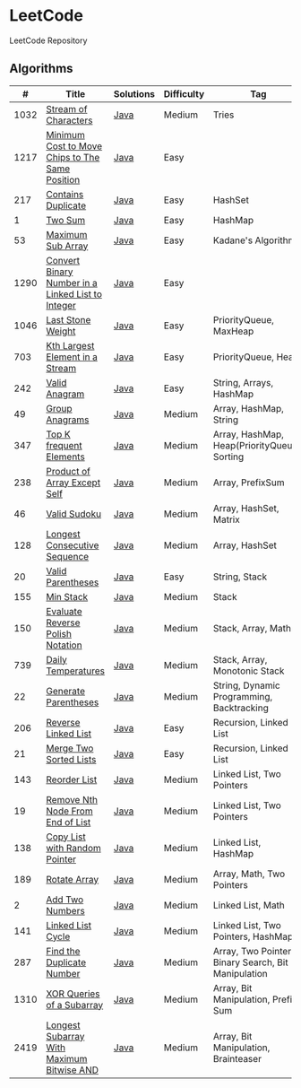 # LeetCode
LeetCode Repository

## Algorithms

| #    | Title                                                                                                                                  | Solutions                                                                                           | Difficulty | Tag                                                  |
|------|----------------------------------------------------------------------------------------------------------------------------------------|-----------------------------------------------------------------------------------------------------|------------|------------------------------------------------------|
| 1032 | [Stream of Characters](https://leetcode.com/problems/stream-of-characters/)                                                            | [Java](../master/src/main/java/com/leetcode/problems/StreamOfCharacters.java)                       | Medium     | Tries                                                |     
| 1217 | [Minimum Cost to Move Chips to The Same Position](https://leetcode.com/problems/minimum-cost-to-move-chips-to-the-same-position/)      | [Java](../master/src/main/java/com/leetcode/problems/MinimumCostToMoveChipsToTheSamePosition.java)  | Easy       |                                                      |     
| 217  | [Contains Duplicate](https://leetcode.com/problems/contains-duplicate/)                                                                | [Java](../master/src/main/java/com/leetcode/problems/ContainsDuplicate.java)                        | Easy       | HashSet                                              |     
| 1    | [Two Sum](https://leetcode.com/problems/two-sum/)                                                                                      | [Java](../master/src/main/java/com/leetcode/problems/TwoSum.java)                                   | Easy       | HashMap                                              |     
| 53   | [Maximum Sub Array](https://leetcode.com/problems/maximum-subarray/)                                                                   | [Java](../master/src/main/java/com/leetcode/problems/MaximumSubArray.java)                          | Easy       | Kadane's Algorithm                                   |     
| 1290 | [Convert Binary Number in a Linked List to Integer](https://leetcode.com/problems/convert-binary-number-in-a-linked-list-to-integer/)  | [Java](../master/src/main/java/com/leetcode/problems/LinkedListBinaryNumberToInteger.java)          | Easy       |                                                      |     
| 1046 | [Last Stone Weight](https://leetcode.com/problems/last-stone-weight/)                                                                  | [Java](../master/src/main/java/com/leetcode/problems/LastStoneWeight.java)                          | Easy       | PriorityQueue, MaxHeap                               |
| 703  | [Kth Largest Element in a Stream](https://leetcode.com/problems/kth-largest-element-in-a-stream/)                                      | [Java](../master/src/main/java/com/leetcode/problems/KthLargest.java)                               | Easy       | PriorityQueue, Heap                                  |
| 242  | [Valid Anagram](https://leetcode.com/problems/valid-anagram/)                                                                          | [Java](../master/src/main/java/com/leetcode/problems/ValidAnagram.java)                             | Easy       | String, Arrays, HashMap                              |
| 49   | [Group Anagrams](https://leetcode.com/problems/group-anagrams/)                                                                        | [Java](../master/src/main/java/com/leetcode/problems/GroupAnagrams.java)                            | Medium     | Array, HashMap, String                               |
| 347  | [Top K frequent Elements](https://leetcode.com/problems/top-k-frequent-elements/)                                                      | [Java](../master/src/main/java/com/leetcode/problems/TopKFrequentElements.java)                     | Medium     | Array, HashMap, Heap(PriorityQueue), Sorting         |
| 238  | [Product of Array Except Self](https://leetcode.com/problems/product-of-array-except-self/)                                            | [Java](../master/src/main/java/com/leetcode/problems/ProductOfArrayExceptSelf.java)                 | Medium     | Array, PrefixSum                                     |
| 46   | [Valid Sudoku](https://leetcode.com/problems/valid-sudoku/)                                                                            | [Java](../master/src/main/java/com/leetcode/problems/ValidSudoku.java)                              | Medium     | Array, HashSet, Matrix                               |
| 128  | [Longest Consecutive Sequence](https://leetcode.com/problems/longest-consecutive-sequence/)                                            | [Java](../master/src/main/java/com/leetcode/problems/LongestConsecutiveSequence.java)               | Medium     | Array, HashSet                                       |
| 20   | [Valid Parentheses](https://leetcode.com/problems/valid-parentheses/)                                                                  | [Java](../master/src/main/java/com/leetcode/problems/ValidParentheses.java)                         | Easy       | String, Stack                                        |
| 155  | [Min Stack](https://leetcode.com/problems/min-stack/)                                                                                  | [Java](../master/src/main/java/com/leetcode/problems/MinStack.java)                                 | Medium     | Stack                                                |
| 150  | [Evaluate Reverse Polish Notation](https://leetcode.com/problems/evaluate-reverse-polish-notation/)                                    | [Java](../master/src/main/java/com/leetcode/problems/EvaluateReversePolishNotation.java)            | Medium     | Stack, Array, Math                                   |
| 739  | [Daily Temperatures](https://leetcode.com/problems/daily-temperatures/)                                                                | [Java](../master/src/main/java/com/leetcode/problems/DailyTemperatures.java)                        | Medium     | Stack, Array, Monotonic Stack                        |
| 22   | [Generate Parentheses](https://leetcode.com/problems/generate-parentheses/)                                                            | [Java](../master/src/main/java/com/leetcode/problems/GenerateParentheses.java)                      | Medium     | String, Dynamic Programming, Backtracking            |
| 206  | [Reverse Linked List](https://leetcode.com/problems/reverse-linked-list/)                                                              | [Java](../master/src/main/java/com/leetcode/problems/ReverseLinkedList.java)                        | Easy       | Recursion, Linked List                               |
| 21   | [Merge Two Sorted Lists](https://leetcode.com/problems/merge-two-sorted-lists/)                                                        | [Java](../master/src/main/java/com/leetcode/problems/MergeTwoSortedLists.java)                      | Easy       | Recursion, Linked List                               |
| 143  | [Reorder List](https://leetcode.com/problems/reorder-list/)                                                                            | [Java](../master/src/main/java/com/leetcode/problems/ReorderList.java)                              | Medium     | Linked List, Two Pointers                            |
| 19   | [Remove Nth Node From End of List](https://leetcode.com/problems/remove-nth-node-from-end-of-list/)                                    | [Java](../master/src/main/java/com/leetcode/problems/RemoveNthNodeFromEndOfList.java)               | Medium     | Linked List, Two Pointers                            |
| 138  | [Copy List with Random Pointer](https://leetcode.com/problems/copy-list-with-random-pointer/)                                          | [Java](../master/src/main/java/com/leetcode/problems/CopyListWithRandomPointer.java)                | Medium     | Linked List, HashMap                                 |
| 189  | [Rotate Array](https://leetcode.com/problems/rotate-array/)                                                                            | [Java](../master/src/main/java/com/leetcode/problems/RotateArray.java)                              | Medium     | Array, Math, Two Pointers                            |
| 2    | [Add Two Numbers](https://leetcode.com/problems/add-two-numbers/)                                                                      | [Java](../master/src/main/java/com/leetcode/problems/AddTwoNumbers.java)                            | Medium     | Linked List, Math                                    |
| 141  | [Linked List Cycle](https://leetcode.com/problems/linked-list-cycle/)                                                                  | [Java](../master/src/main/java/com/leetcode/problems/LinkedListCycle.java)                          | Medium     | Linked List, Two Pointers, HashMap                   |
| 287  | [Find the Duplicate Number](https://leetcode.com/problems/find-the-duplicate-number/)                                                  | [Java](../master/src/main/java/com/leetcode/problems/FindTheDuplicateNumber.java)                   | Medium     | Array, Two Pointers, Binary Search, Bit Manipulation |
| 1310 | [XOR Queries of a Subarray](https://leetcode.com/problems/xor-queries-of-a-subarray/)                                                  | [Java](../master/src/main/java/com/leetcode/problems/XORQueriesOfASubarray.java)                    | Medium     | Array, Bit Manipulation, Prefix Sum                  |
| 2419 | [Longest Subarray With Maximum Bitwise AND](https://leetcode.com/problems/longest-subarray-with-maximum-bitwise-and/)                  | [Java](../master/src/main/java/com/leetcode/problems/LongestSubarrayWithMaximumBitwiseAND.java)     | Medium     | Array, Bit Manipulation, Brainteaser                 |